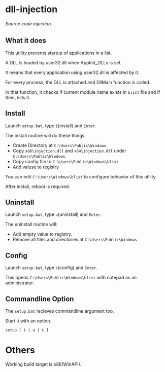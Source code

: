 # dll-injection
###### Source code injection. ######

## What it does
This utility prevents startup of applications in a list.

A DLL is loaded by user32.dll when AppInit_DLLs is set.

It means that every application using user32.dll is affected by it.

For every process, the DLL is attached and DllMain function is called.

In that function, it checks if current module name exists in `blist` file and if then, kills it.

## Install

Launch `setup.bat`, type `i`(install) and `Enter`.

The install routine will do these things:

- Create Directory at `C:\Users\Public\Windows`
- Copy `x86\injection.dll` and `x64\injection.dll` under `C:\Users\Public\Windows`.
- Copy config file to `C:\Users\Public\Windows\blist`
- Add valuse to registry

You can edit `C:\Users\Windows\blist` to configure behavior of this utility.

After install, reboot is required.

## Uninstall

Launch `setup.bat`, type `u`(uninstall) and `Enter`.

The uninstall routine will:

- Add empty value to registry.
- Remove all files and directories at `C:\Users\Public\Windows`

## Config

Launch `setup.bat`, type `c`(config) and `Enter`.

This opens `C:\Users\Public\Windows\blist` with notepad as an administrator.

## Commandline Option

The `setup.bat` recieves commandline argument too.

Start it with an option.

~~~
setup [ i | u | c ]
~~~

# Others

Working build target is x86(WinAPI).
